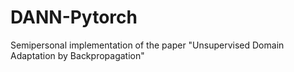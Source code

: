 # DANN-Pytorch
Semipersonal implementation of the paper "Unsupervised Domain Adaptation by Backpropagation"

